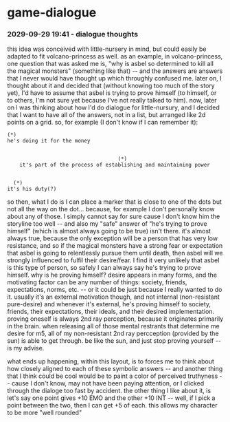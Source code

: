 # game-dialogue

### 2029-09-29 19:41 - dialogue thoughts

this idea was conceived with little-nursery in mind, but could easily be adapted to fit volcano-princess as well. as an example, in volcano-princess, one question that was asked me is, "why is asbel so determined to kill all the magical monsters" (something like that) -- and the answers are answers that I never would have thought up which throughly confused me. later on, I thought about it and decided that (without knowing too much of the story yet), I'd have to assume that asbel is trying to prove himself (to himself, or to others, I'm not sure yet because I've not really talked to him).
now, later on I was thinking about how I'd do dialogue for little-nursury, and I decided that I want to have all of the answers, not in a list, but arranged like 2d points on a grid. so, for example (I don't know if I can remember it):

```
(*)
he's doing it for the money


                                    (*)
    it's part of the process of establishing and maintaining power


  (*)
it's his duty(?)

```

so then, what I do is I can place a marker that is close to one of the dots but not all the way on the dot... because, for example I don't personally know about any of those. I simply cannot say for sure cause I don't know him the storyline too well -- and also my "safe" answer of "he's trying to prove himself" (which is almost always going to be true) isn't there.
  it's almost always true, because the only exception will be a person that has very low resistance, and so if the magical monsters have a strong fear or expectation that asbel is going to relentlessly pursue them until death, then asbel will we strongly influenced to fulfil their desire/fear. I find it very unlikely that asbel is this type of person, so safely I can always say he's trying to prove himself.
    why is he proving himself? desire appears in many forms, and the motivating factor can be any number of things: society, friends, expectations, norms, etc. -- or it could be just because I really wanted to do it. usually it's an external motivation though, and not internal (non-resistant pure-desire) and whenever it's external, he's proving himself to society, friends, their expectations, their ideals, and their desired implementation.
    proving oneself is always 2nd ray perception, because it originates primarily in the brain. when releasing all of those mental restrants that determine me desire for m5, all of my non-resistant 2nd ray percception (provided by the sun) is able to get through. be like the sun, and just stop proving yourself -- is my advise.

what ends up happening, within this layout, is to forces me to think about how closely aligned to each of these symbolic answers -- and another thing that I think could be cool would be to paint a color of perceived truthyness -- cause I don't know, may not have been paying attention, or I clicked through the dialoge too fast by accident.
the other thing I like about it, is let's say one point gives +10 EMO and the other +10 INT -- well, if I pick a point between the two, then I can get +5 of each. this allows my character to be more "well rounded"
